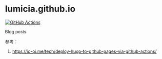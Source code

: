 # lumicia.github.io

[![GitHub Actions](https://github.com/lumicia/lumicia.github.io/workflows/build/badge.svg)](https://github.com/lumicia/lumicia.github.io/actions)

Blog posts

参考：

1. https://io-oi.me/tech/deploy-hugo-to-github-pages-via-github-actions/
